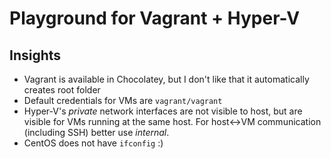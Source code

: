 # Playground for Vagrant + Hyper-V

## Insights

* Vagrant is available in Chocolatey, but I don't like that it automatically creates root folder
* Default credentials for VMs are `vagrant/vagrant`
* Hyper-V's *private* network interfaces are not visible to host, but are visible for VMs running at the same host. For host<->VM communication (including SSH) better use *internal*.
* CentOS does not have `ifconfig` :)